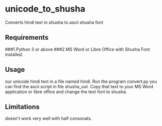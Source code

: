 unicode_to_shusha
=================

Converts hindi text in shusha to ascii shusha font

Requirements
-------------
###1.Python 3 or above
###2.MS Word or Libre Office with Shusha Font installed.


Usage
------
our unicode hindi text in a file named hindi. Run the program convert.py you can find the ascii script in file shusha_out. Copy that text to your MS Word application or libre office and change the text font to shusha.

Limitations
----------
doesn't work very well with half consonats.
